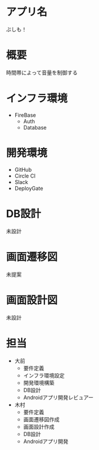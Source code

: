 # アプリ名
ぶしも！
# 概要    
時間帯によって音量を制御する

# インフラ環境
- FireBase
    - Auth
    - Database

# 開発環境
- GitHub
- Circle CI
- Slack
- DeployGate

# DB設計
未設計

# 画面遷移図
未提案

# 画面設計図
未設計

# 担当
- 大前
    - 要件定義
    - インフラ環境設定
    - 開発環境構築
    - DB設計
    - Androidアプリ開発レビュアー
- 木村
    - 要件定義
    - 画面遷移図作成
    - 画面設計作成
    - DB設計
    - Androidアプリ開発
    






